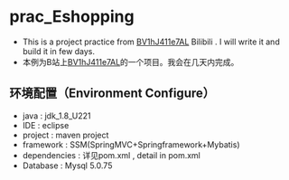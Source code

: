# prac_Eshopping
* This is a project practice from [BV1hJ411e7AL](https://www.bilibili.com/video/BV1hJ411e7AL) Bilibili . I will write it and build it in few days.
* 本例为B站上[BV1hJ411e7AL](https://www.bilibili.com/video/BV1hJ411e7AL)的一个项目。我会在几天内完成。
## 环境配置（Environment Configure）
* java : jdk_1.8_U221
* IDE : eclipse
* project : maven project
* framework : SSM(SpringMVC+Springframework+Mybatis)
* dependencies : 详见pom.xml , detail in pom.xml
* Database : Mysql 5.0.75